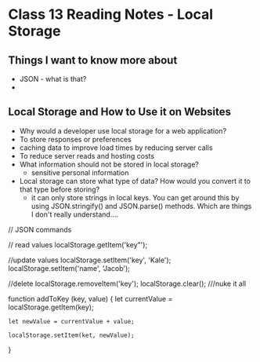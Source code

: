 # Class 13 Reading Notes - Local Storage

## Things I want to know more about
- JSON - what is that?
- 
## Local Storage and How to Use it on Websites

- Why would a developer use local storage for a web application?
 - To store responses or preferences
 - caching data to improve load times by reducing server calls
 - To reduce server reads and hosting costs
- What information should not be stored in local storage?
  - sensitive personal information
- Local storage can store what type of data? How would you convert it to that type before storing?
  - it can only store strings in local keys. You can get around this by using JSON.stringify() and JSON.parse() methods. Which are things I don't really understand....


// JSON commands

// read values
localStorage.getItem('key"');

//update values
localStorage.setItem('key', 'Kale');
localStorage.setItem('name', 'Jacob');

//delete
localStorage.removeItem('key');
localStorage.clear(); ///nuke it all


function addToKey (key, value) {
    let currentValue = localStorage.getItem(key);

    let newValue = currentValue + value;

    localStorage.setItem(ket, newValue);
}